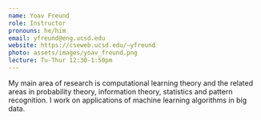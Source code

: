 ```yaml
---
name: Yoav Freund
role: Instructor
pronouns: he/him
email: yfreund@eng.ucsd.edu
website: https://cseweb.ucsd.edu/~yfreund
photo: assets/images/yoav_freund.png
lecture: Tu-Thur 12:30-1:50pm
---
```


My main area of research is computational learning theory and the related areas in probability theory, information theory, statistics and pattern recognition.
I work on applications of machine learning algorithms in big data.
